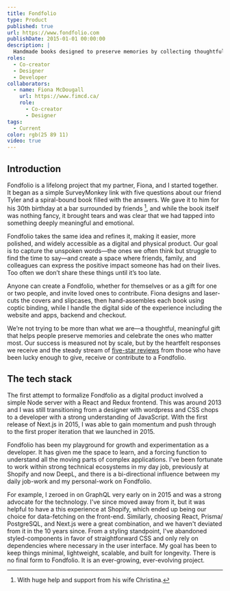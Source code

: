 ```yaml
---
title: Fondfolio
type: Product
published: true
url: https://www.fondfolio.com
publishDate: 2015-01-01 00:00:00
description: |
  Handmade books designed to preserve memories by collecting thoughtful words and stories from loved ones.
roles:
  - Co-creator
  - Designer
  - Developer
collaborators:
  - name: Fiona McDougall
    url: https://www.fimcd.ca/
    role:
      - Co-creator
      - Designer
tags:
  - Current
color: rgb(25 89 11)
video: true
---
```


## Introduction

Fondfolio is a lifelong project that my partner, Fiona, and I started together. It began as a simple SurveyMonkey link with five questions about our friend Tyler and a spiral-bound book filled with the answers. We gave it to him for his 30th birthday at a bar surrounded by friends [^1], and while the book itself was nothing fancy, it brought tears and was clear that we had tapped into something deeply meaningful and emotional.

[^1]: With huge help and support from his wife Christina.

Fondfolio takes the same idea and refines it, making it easier, more polished, and widely accessible as a digital and physical product. Our goal is to capture the unspoken words—the ones we often think but struggle to find the time to say—and create a space where friends, family, and colleagues can express the positive impact someone has had on their lives. Too often we don’t share these things until it’s too late.

Anyone can create a Fondfolio, whether for themselves or as a gift for one or two people, and invite loved ones to contribute. Fiona designs and laser-cuts the covers and slipcases, then hand-assembles each book using coptic binding, while I handle the digital side of the experience including the website and apps, backend and checkout.

We’re not trying to be more than what we are—a thoughtful, meaningful gift that helps people preserve memories and celebrate the ones who matter most. Our success is measured not by scale, but by the heartfelt responses we receive and the steady stream of [five-star reviews](https://thingtesting.com/brands/fondfolio/reviews) from those who have been lucky enough to give, receive or contribute to a Fondfolio.

## The tech stack

The first attempt to formalize Fondfolio as a digital product involved a simple Node server with a React and Redux frontend. This was around 2013 and I was still transitioning from a designer with wordpress and CSS chops to a developer with a strong understanding of JavaScript. With the first release of Next.js in 2015, I was able to gain momentum and push through to the first proper iteration that we launched in 2015.

Fondfolio has been my playground for growth and experimentation as a developer. It has given me the space to learn, and a forcing function to understand all the moving parts of complex applications. I've been fortunate to work within strong technical ecosystems in my day job, previously at Shopify and now DeepL, and there is a bi-directional influence between my daily job-work and my personal-work on Fondfolio.

For example, I zeroed in on GraphQL very early on in 2015 and was a strong advocate for the technology. I've since moved away from it, but it was helpful to have a this experience at Shopify, which ended up being our choice for data-fetching on the front-end. Similarly, choosing React, Prisma/ PostgreSQL, and Next.js were a great combination, and we haven't deviated from it in the 10 years since. From a styling standpoint, I've abandoned styled-components in favor of straightforward CSS and only rely on dependencies where necessary in the user interface. My goal has been to keep things minimal, lightweight, scalable, and built for longevity. There is no final form to Fondfolio. It is an ever-growing, ever-evolving project.
